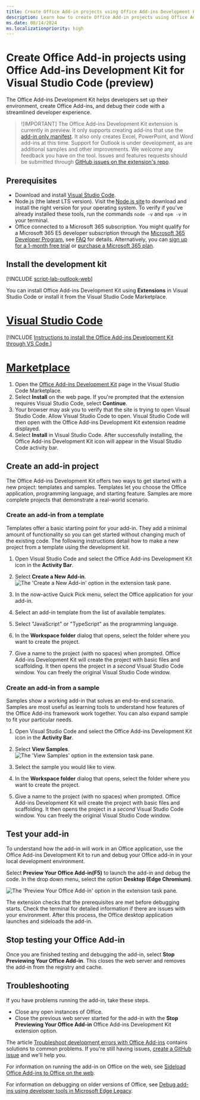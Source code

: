 ```yaml
---
title: Create Office Add-in projects using Office Add-ins Development Kit for Visual Studio Code (preview)
description: Learn how to create Office Add-in projects using Office Add-ins Development Kit extension.
ms.date: 08/14/2024
ms.localizationpriority: high
---
```


# Create Office Add-in projects using Office Add-ins Development Kit for Visual Studio Code (preview)

The Office Add-ins Development Kit helps developers set up their environment, create Office Add-ins, and debug their code with a streamlined developer experience.

> ![IMPORTANT]
> The Office Add-ins Development Kit extension is currently in preview. It only supports creating add-ins that use the [add-in only manifest](xml-manifest-overview.md). It also only creates Excel, PowerPoint, and Word add-ins at this time. Support for Outlook is under development, as are additional samples and other improvements. We welcome any feedback you have on the tool. Issues and features requests should be submitted through [GitHub issues on the extension's repo](https://aka.ms/officedevkitnewissue).

## Prerequisites

- Download and install [Visual Studio Code](https://visualstudio.microsoft.com/downloads/).
- Node.js (the latest LTS version). Visit the [Node.js site](https://nodejs.org/) to download and install the right version for your operating system. To verify if you've already installed these tools, run the commands `node -v` and `npm -v` in your terminal.
- Office connected to a Microsoft 365 subscription. You might qualify for a Microsoft 365 E5 developer subscription through the [Microsoft 365 Developer Program](https://developer.microsoft.com/microsoft-365/dev-program), see [FAQ](/office/developer-program/microsoft-365-developer-program-faq#who-qualifies-for-a-microsoft-365-e5-developer-subscription-) for details. Alternatively, you can [sign up for a 1-month free trial](https://www.microsoft.com/microsoft-365/try?rtc=1) or [purchase a Microsoft 365 plan](https://www.microsoft.com/microsoft-365/buy/compare-all-microsoft-365-products).

## Install the development kit

[!INCLUDE [script-lab-outlook-web](../includes/install-dev-kit.md)]

You can install Office Add-ins Development Kit using **Extensions** in Visual Studio Code or install it from the Visual Studio Code Marketplace.

# [Visual Studio Code](#tab/vscode)

[!INCLUDE [Instructions to install the Office Add-ins Development Kit through VS Code.](../includes/install-dev-kit.md)]

# [Marketplace](#tab/marketplace)

1. Open the [Office Add-ins Development Kit](https://marketplace.visualstudio.com/items?itemName=msoffice.microsoft-office-add-in-debugger) page in the Visual Studio Code Marketplace.
1. Select **Install** on the web page. If you're prompted that the extension requires Visual Studio Code, select **Continue**.
1. Your browser may ask you to verify that the site is trying to open Visual Studio Code. Allow Visual Studio Code to open. Visual Studio Code will then open with the Office Add-ins Development Kit extension readme displayed.
1. Select **Install** in Visual Studio Code. After successfully installing, the Office Add-ins Development Kit icon will appear in the Visual Studio Code activity bar.

## Create an add-in project

The Office Add-ins Development Kit offers two ways to get started with a new project: templates and samples. Templates let you choose the Office application, programming language, and starting feature. Samples are more complete projects that demonstrate a real-world scenario.

### Create an add-in from a template

Templates offer a basic starting point for your add-in. They add a minimal amount of functionality so you can get started without changing much of the existing code. The following instructions detail how to make a new project from a template using the development kit.

1. Open Visual Studio Code and select the Office Add-ins Development Kit icon in the **Activity Bar**.
1. Select **Create a New Add-in**.
    ![The 'Create a New Add-in' option in the extension task pane.](../images/office-add-ins-development-kit-create-a-new-add-in.png)

1. In the now-active Quick Pick menu, select the Office application for your add-in.
1. Select an add-in template from the list of available templates.
1. Select "JavaScript" or "TypeScript" as the programming language.
1. In the **Workspace folder** dialog that opens, select the folder where you want to create the project.
1. Give a name to the project (with no spaces) when prompted. Office Add-ins Development Kit will create the project with basic files and scaffolding. It then opens the project in a *second* Visual Studio Code window. You can freely the original Visual Studio Code window.

### Create an add-in from a sample

Samples show a working add-in that solves an end-to-end scenario. Samples are most useful as learning tools to understand how features of the Office Add-ins framework work together. You can also expand sample to fit your particular needs.

1. Open Visual Studio Code and select the Office Add-ins Development Kit icon in the **Activity Bar**.
1. Select **View Samples**.
    ![The 'View Samples' option in the extension task pane.](../images/office-add-ins-development-kit-install-activity-bar.png)

1. Select the sample you would like to view.
1. In the **Workspace folder** dialog that opens, select the folder where you want to create the project.
1. Give a name to the project (with no spaces) when prompted. Office Add-ins Development Kit will create the project with basic files and scaffolding. It then opens the project in a *second* Visual Studio Code window. You can freely the original Visual Studio Code window.

## Test your add-in

To understand how the add-in will work in an Office application, use the Office Add-ins Development Kit to run and debug your Office add-in in your local development environment.

Select **Preview Your Office Add-in(F5)** to launch the add-in and debug the code. In the drop down menu, select the option **Desktop (Edge Chromium)**.

![The 'Preview Your Office Add-in' option in the extension task pane.](../images/office-add-ins-development-kit-preview-your-office-add-in.png)

The extension checks that the prerequisites are met before debugging starts. Check the terminal for detailed information if there are issues with your environment. After this process, the Office desktop application launches and sideloads the add-in.

## Stop testing your Office Add-in

Once you are finished testing and debugging the add-in, select **Stop Previewing Your Office Add-in**. This closes the web server and removes the add-in from the registry and cache.

## Troubleshooting

If you have problems running the add-in, take these steps.

- Close any open instances of Office.
- Close the previous web server started for the add-in with the **Stop Previewing Your Office Add-in** Office Add-ins Development Kit extension option.

The article [Troubleshoot development errors with Office Add-ins](../testing/troubleshoot-development-errors.md) contains solutions to common problems. If you're still having issues, [create a GitHub issue](https://aka.ms/officedevkitnewissue) and we'll help you.  

For information on running the add-in on Office on the web, see [Sideload Office Add-ins to Office on the web](../testing/sideload-office-add-ins-for-testing.md).

For information on debugging on older versions of Office, see [Debug add-ins using developer tools in Microsoft Edge Legacy](../testing/debug-add-ins-using-devtools-edge-legacy.md).
